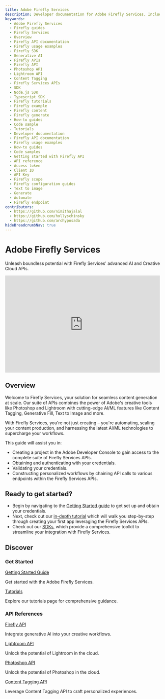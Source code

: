 ```yaml
---
title: Adobe Firefly Services
description: Developer documentation for Adobe Firefly Services. Includes getting started guides, tutorials and SDK details.
keywords:
  - Adobe Firefly Services
  - Firefly guides
  - Firefly Services
  - Overview
  - Firefly API documentation
  - Firefly usage examples
  - Firefly SDK
  - Generative AI
  - Firefly APIs
  - Firefly API
  - Photoshop API
  - Lightroom API
  - Content Tagging
  - Firefly Services APIs
  - SDK
  - Node.js SDK
  - Typescript SDK
  - Firefly tutorials
  - Firefly example
  - Firefly content
  - Firefly generate
  - How-to guides  
  - Code sample
  - Tutorials
  - Developer documentation
  - Firefly API documentation
  - Firefly usage examples
  - How-to guides
  - Code samples
  - Getting started with Firefly API
  - API reference
  - Access token
  - Client ID
  - API Key
  - Firefly scope
  - Firefly configuration guides
  - Text to image
  - Generate
  - Automate
  - Firefly endpoint
contributors:
  - https://github.com/nimithajalal
  - https://github.com/hollyschinsky
  - https://github.com/archyposada
hideBreadcrumbNav: true
---
```


<Hero slots="heading, text" background="rgb(233, 80, 80)"/>

# Adobe Firefly Services

Unleash boundless potential with Firefly Services' advanced AI and Creative Cloud APIs.

<div style="display: flex; justify-content: center;"> <iframe width="560" height="315" src="https://adobe.ly/ffs-overview" title="Introduction to Adobe Express Add-ons" frameborder="0" allow="accelerometer; autoplay; clipboard-write; encrypted-media; gyroscope; picture-in-picture; web-share" allowfullscreen></iframe> </div>

## Overview

Welcome to Firefly Services, your solution for seamless content generation at scale. Our suite of APIs combines the power of Adobe's creative tools like Photoshop and Lightroom with cutting-edge AI/ML features like Content Tagging, Generative Fill, Text to Image and more.

With Firefly Services, you're not just creating – you're automating, scaling your content production, and harnessing the latest AI/ML technologies to supercharge your workflows. 

This guide will assist you in:

- Creating a project in the Adobe Developer Console to gain access to the complete suite of Firefly Services APIs.
- Obtaining and authenticating with your credentials.
- Validating your credentials.
- Constructing personalized workflows by chaining API calls to various endpoints within the Firefly Services APIs.

## Ready to get started?

- Begin by navigating to the [Getting Started guide](./get-started.md) to get set up and obtain your credentials.
- Next, check out our [in-depth tutorial](./tutorials/create-product-images-with-ff.md) which will walk you step-by-step through creating your first app leveraging the Firefly Services APIs.
- Check out our [SDKs](./sdks/), which provide a comprehensive toolkit to streamline your integration with Firefly Services.

## Discover

<DiscoverBlock slots="heading, link, text"/>

### Get Started

[Getting Started Guide](./get-started.md)

Get started with the Adobe Firefly Services.

<DiscoverBlock slots="link, text"/>

[Tutorials](./tutorials/) 

Explore our tutorials page for comprehensive guidance.  

<DiscoverBlock slots="heading, link, text"/>

### API References

[Firefly API](../firefly-api/)

Integrate generative AI into your creative workflows.

<DiscoverBlock slots="link, text"/>

[Lightroom API](../lightroom/)

Unlock the potential of Lightroom in the cloud.

<DiscoverBlock slots="link, text"/>

[Photoshop API](../photoshop/)

Unlock the potential of Photoshop in the cloud.

<DiscoverBlock slots="link, text"/>

[Content Tagging API](https://experienceleague.adobe.com/docs/experience-platform/intelligent-services/content-commerce-ai/overview.html)

Leverage Content Tagging API to craft personalized experiences. 

<br/><br/><br/><br/>
